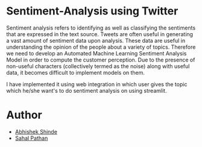 # Sentiment-Analysis using Twitter


Sentiment analysis refers to identifying as well as classifying the sentiments that are expressed in the text source. Tweets are often useful in generating a vast amount of sentiment data upon analysis. These data are useful in understanding the opinion of the people about a variety of topics.  Therefore we need to develop an Automated Machine Learning Sentiment Analysis Model in order to compute the customer perception. Due to the presence of non-useful characters (collectively termed as the noise) along with useful data, it becomes difficult to implement models on them.


I have implemented it using web integration in which user gives the topic which he/she want's to do sentiment analysis on using streamlit.

# Author
- [Abhishek Shinde](github.com/starxa2)
- [Sahal Pathan](github.com/sahal56)
